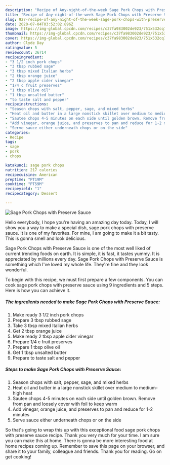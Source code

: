 ```yaml
---
description: "Recipe of Any-night-of-the-week Sage Pork Chops with Preserve Sauce"
title: "Recipe of Any-night-of-the-week Sage Pork Chops with Preserve Sauce"
slug: 927-recipe-of-any-night-of-the-week-sage-pork-chops-with-preserve-sauce
date: 2020-07-04T03:52:02.896Z
image: https://img-global.cpcdn.com/recipes/c37fa983002de923/751x532cq70/sage-pork-chops-with-preserve-sauce-recipe-main-photo.jpg
thumbnail: https://img-global.cpcdn.com/recipes/c37fa983002de923/751x532cq70/sage-pork-chops-with-preserve-sauce-recipe-main-photo.jpg
cover: https://img-global.cpcdn.com/recipes/c37fa983002de923/751x532cq70/sage-pork-chops-with-preserve-sauce-recipe-main-photo.jpg
author: Clyde Day
ratingvalue: 5
reviewcount: 36714
recipeingredient:
- "3 1/2 inch pork chops"
- "3 tbsp rubbed sage"
- "3 tbsp mixed Italian herbs"
- "2 tbsp orange juice"
- "2 tbsp apple cider vinegar"
- "1/4 c fruit preserves"
- "1 tbsp olive oil"
- "1 tbsp unsalted butter"
- "to taste salt and pepper"
recipeinstructions:
- "Season chops with salt, pepper, sage, and mixed herbs"
- "Heat oil and butter in a large nonstick skillet over medium to medium-high heat"
- "Sautee chops 4-5 minutes on each side until golden brown. Remove from pan and loosely cover with foil to keep warm"
- "Add vinegar, orange juice, and preserves to pan and reduce for 1-2 minutes"
- "Serve sauce either underneath chops or on the side"
categories:
- Recipe
tags:
- sage
- pork
- chops

katakunci: sage pork chops 
nutrition: 217 calories
recipecuisine: American
preptime: "PT19M"
cooktime: "PT59M"
recipeyield: "1"
recipecategory: Dessert

---
```



![Sage Pork Chops with Preserve Sauce](https://img-global.cpcdn.com/recipes/c37fa983002de923/751x532cq70/sage-pork-chops-with-preserve-sauce-recipe-main-photo.jpg)

Hello everybody, I hope you're having an amazing day today. Today, I will show you a way to make a special dish, sage pork chops with preserve sauce. It is one of my favorites. For mine, I am going to make it a bit tasty. This is gonna smell and look delicious.

Sage Pork Chops with Preserve Sauce is one of the most well liked of current trending foods on earth. It is simple, it is fast, it tastes yummy. It is appreciated by millions every day. Sage Pork Chops with Preserve Sauce is something which I've loved my whole life. They're fine and they look wonderful.




To begin with this recipe, we must first prepare a few components. You can cook sage pork chops with preserve sauce using 9 ingredients and 5 steps. Here is how you can achieve it.

<!--inarticleads1-->

##### The ingredients needed to make Sage Pork Chops with Preserve Sauce:

1. Make ready 3 1/2 inch pork chops
1. Prepare 3 tbsp rubbed sage
1. Take 3 tbsp mixed Italian herbs
1. Get 2 tbsp orange juice
1. Make ready 2 tbsp apple cider vinegar
1. Prepare 1/4 c fruit preserves
1. Prepare 1 tbsp olive oil
1. Get 1 tbsp unsalted butter
1. Prepare to taste salt and pepper




<!--inarticleads2-->

##### Steps to make Sage Pork Chops with Preserve Sauce:

1. Season chops with salt, pepper, sage, and mixed herbs
1. Heat oil and butter in a large nonstick skillet over medium to medium-high heat
1. Sautee chops 4-5 minutes on each side until golden brown. Remove from pan and loosely cover with foil to keep warm
1. Add vinegar, orange juice, and preserves to pan and reduce for 1-2 minutes
1. Serve sauce either underneath chops or on the side




So that's going to wrap this up with this exceptional food sage pork chops with preserve sauce recipe. Thank you very much for your time. I am sure you can make this at home. There is gonna be more interesting food at home recipes coming up. Remember to save this page on your browser, and share it to your family, colleague and friends. Thank you for reading. Go on get cooking!
